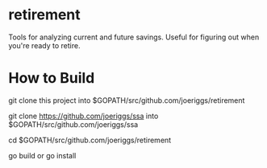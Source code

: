 # retirement
Tools for analyzing current and future savings.  Useful for figuring out when you're ready to retire.
# How to Build
git clone this project into $GOPATH/src/github.com/joeriggs/retirement

git clone https://github.com/joeriggs/ssa into $GOPATH/src/github.com/joeriggs/ssa

cd $GOPATH/src/github.com/joeriggs/retirement

go build or go install
